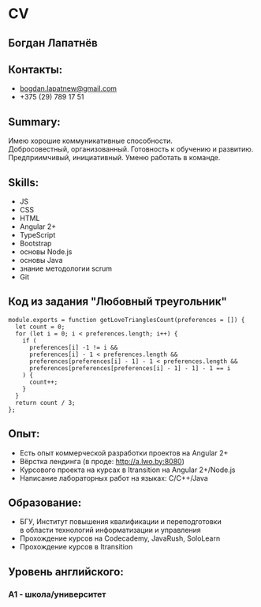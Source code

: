 
# CV

## Богдан Лапатнёв

## Контакты:

- bogdan.lapatnew@gmail.com
- +375 (29) 789 17 51

## Summary:

  Имею хорошие коммуникативные способности.<br>
Добросовестный, организованный. Готовность к обучению и развитию.<br>
Предприимчивый, инициативный. Уменю работать в команде.

## Skills: 

- JS
- CSS
- HTML
- Angular 2+
- TypeScript
- Bootstrap
- основы Node.js
- основы Java 
- знание методологии scrum
- Git

## Код из задания "Любовный треугольник"

```JS
module.exports = function getLoveTrianglesCount(preferences = []) {
  let count = 0;
  for (let i = 0; i < preferences.length; i++) {
    if (
      preferences[i] -1 != i &&
      preferences[i] - 1 < preferences.length &&
      preferences[preferences[i] - 1] - 1 < preferences.length &&
      preferences[preferences[preferences[i] - 1] - 1] - 1 == i
    ) {
      count++;
    }
  }
  return count / 3;
};
```

## Опыт: 

- Есть опыт коммерческой разработки проектов на Angular 2+
- Вёрстка лендинга (в проде: http://a.lwo.by:8080)
- Курсового проекта на курсах в Itransition на Angular 2+/Node.js
- Написание лабораторных работ на языках: C/C++/Java

## Образование:

- БГУ, Институт повышения квалификации и переподготовки <br> 
в области технологий информатизации и управления
- Прохождение курсов на Codecademy, JavaRush, SoloLearn
- Прохождение курсов в Itransition

## Уровень английского:

### A1 - школа/университет
 